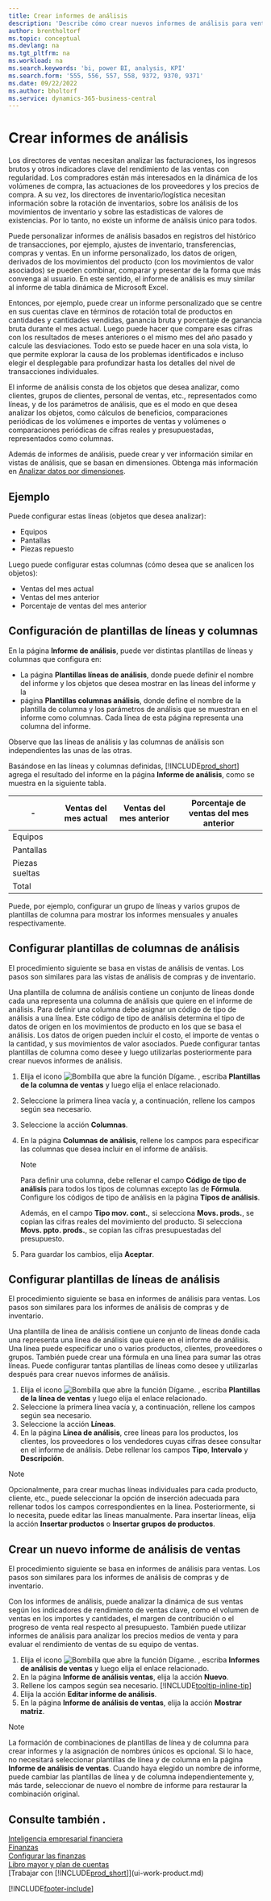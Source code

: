 ```yaml
---
title: Crear informes de análisis
description: 'Describe cómo crear nuevos informes de análisis para ventas, compras e inventario, así como configurar plantillas de análisis.'
author: brentholtorf
ms.topic: conceptual
ms.devlang: na
ms.tgt_pltfrm: na
ms.workload: na
ms.search.keywords: 'bi, power BI, analysis, KPI'
ms.search.form: '555, 556, 557, 558, 9372, 9370, 9371'
ms.date: 09/22/2022
ms.author: bholtorf
ms.service: dynamics-365-business-central
---
```

# Crear informes de análisis

Los directores de ventas necesitan analizar las facturaciones, los ingresos brutos y otros indicadores clave del rendimiento de las ventas con regularidad. Los compradores están más interesados en la dinámica de los volúmenes de compra, las actuaciones de los proveedores y los precios de compra. A su vez, los directores de inventario/logística necesitan información sobre la rotación de inventarios, sobre los análisis de los movimientos de inventario y sobre las estadísticas de valores de existencias. Por lo tanto, no existe un informe de análisis único para todos.

Puede personalizar informes de análisis basados en registros del histórico de transacciones, por ejemplo, ajustes de inventario, transferencias, compras y ventas. En un informe personalizado, los datos de origen, derivados de los movimientos del producto (con los movimientos de valor asociados) se pueden combinar, comparar y presentar de la forma que más convenga al usuario. En este sentido, el informe de análisis es muy similar al informe de tabla dinámica de Microsoft Excel.  

Entonces, por ejemplo, puede crear un informe personalizado que se centre en sus cuentas clave en términos de rotación total de productos en cantidades y cantidades vendidas, ganancia bruta y porcentaje de ganancia bruta durante el mes actual. Luego puede hacer que compare esas cifras con los resultados de meses anteriores o el mismo mes del año pasado y calcule las desviaciones. Todo esto se puede hacer en una sola vista, lo que permite explorar la causa de los problemas identificados e incluso elegir el desplegable para profundizar hasta los detalles del nivel de transacciones individuales.  

El informe de análisis consta de los objetos que desea analizar, como clientes, grupos de clientes, personal de ventas, etc., representados como líneas, y de los parámetros de análisis, que es el modo en que desea analizar los objetos, como cálculos de beneficios, comparaciones periódicas de los volúmenes e importes de ventas y volúmenes o comparaciones periódicas de cifras reales y presupuestadas, representados como columnas. 

Además de informes de análisis, puede crear y ver información similar en vistas de análisis, que se basan en dimensiones. Obtenga más información en [Analizar datos por dimensiones](bi-how-analyze-data-dimension.md).

## Ejemplo

Puede configurar estas líneas (objetos que desea analizar):  

- Equipos  
- Pantallas  
- Piezas repuesto  

Luego puede configurar estas columnas (cómo desea que se analicen los objetos):  

- Ventas del mes actual  
- Ventas del mes anterior  
- Porcentaje de ventas del mes anterior  

## Configuración de plantillas de líneas y columnas

En la página **Informe de análisis**, puede ver distintas plantillas de líneas y columnas que configura en:

* La página **Plantillas líneas de análisis**, donde puede definir el nombre del informe y los objetos que desea mostrar en las líneas del informe y la
* página **Plantillas columnas análisis**, donde define el nombre de la plantilla de columna y los parámetros de análisis que se muestran en el informe como columnas. Cada línea de esta página representa una columna del informe. 

Observe que las líneas de análisis y las columnas de análisis son independientes las unas de las otras.  

Basándose en las líneas y columnas definidas, [!INCLUDE[prod_short](includes/prod_short.md)] agrega el resultado del informe en la página **Informe de análisis**, como se muestra en la siguiente tabla.  

|- |Ventas del mes actual|Ventas del mes anterior|Porcentaje de ventas del mes anterior|  
|-|-|-|-|  
|Equipos| | | |  
|Pantallas| | | |  
|Piezas sueltas| | | |  
|Total| | | |  

Puede, por ejemplo, configurar un grupo de líneas y varios grupos de plantillas de columna para mostrar los informes mensuales y anuales respectivamente.

## Configurar plantillas de columnas de análisis

El procedimiento siguiente se basa en vistas de análisis de ventas. Los pasos son similares para las vistas de análisis de compras y de inventario.

Una plantilla de columna de análisis contiene un conjunto de líneas donde cada una representa una columna de análisis que quiere en el informe de análisis. Para definir una columna debe asignar un código de tipo de análisis a una línea. Este código de tipo de análisis determina el tipo de datos de origen en los movimientos de producto en los que se basa el análisis. Los datos de origen pueden incluir el costo, el importe de ventas o la cantidad, y sus movimientos de valor asociados. Puede configurar tantas plantillas de columna como desee y luego utilizarlas posteriormente para crear nuevos informes de análisis.    

1. Elija el icono ![Bombilla que abre la función Dígame.](media/ui-search/search_small.png "Dígame qué desea hacer") , escriba **Plantillas de la columna de ventas** y luego elija el enlace relacionado.  
2. Seleccione la primera línea vacía y, a continuación, rellene los campos según sea necesario.
3. Seleccione la acción **Columnas**.  
4. En la página **Columnas de análisis**, rellene los campos para especificar las columnas que desea incluir en el informe de análisis.  

    > [!NOTE]  
    > Para definir una columna, debe rellenar el campo **Código de tipo de análisis** para todos los tipos de columnas excepto las de **Fórmula**. Configure los códigos de tipo de análisis en la página **Tipos de análisis**.  
    
    Además, en el campo **Tipo mov. cont.**, si selecciona **Movs. prods.**, se copian las cifras reales del movimiento del producto. Si selecciona **Movs. ppto. prods.**, se copian las cifras presupuestadas del presupuesto.  
5. Para guardar los cambios, elija **Aceptar**.  

## Configurar plantillas de líneas de análisis

El procedimiento siguiente se basa en informes de análisis para ventas. Los pasos son similares para los informes de análisis de compras y de inventario.

Una plantilla de línea de análisis contiene un conjunto de líneas donde cada una representa una línea de análisis que quiere en el informe de análisis. Una línea puede especificar uno o varios productos, clientes, proveedores o grupos. También puede crear una fórmula en una línea para sumar las otras líneas. Puede configurar tantas plantillas de líneas como desee y utilizarlas después para crear nuevos informes de análisis.   

1. Elija el icono ![Bombilla que abre la función Dígame.](media/ui-search/search_small.png "Dígame qué desea hacer") , escriba **Plantillas de la línea de ventas** y luego elija el enlace relacionado.  
2. Seleccione la primera línea vacía y, a continuación, rellene los campos según sea necesario.
3. Seleccione la acción **Líneas**.  
4. En la página **Línea de análisis**, cree líneas para los productos, los clientes, los proveedores o los vendedores cuyas cifras desee consultar en el informe de análisis. Debe rellenar los campos **Tipo**, **Intervalo** y **Descripción**.  

> [!NOTE]  
> Opcionalmente, para crear muchas líneas individuales para cada producto, cliente, etc., puede seleccionar la opción de inserción adecuada para rellenar todos los campos correspondientes en la línea. Posteriormente, si lo necesita, puede editar las líneas manualmente. Para insertar líneas, elija la acción **Insertar productos** o **Insertar grupos de productos**.  

## Crear un nuevo informe de análisis de ventas

El procedimiento siguiente se basa en informes de análisis para ventas. Los pasos son similares para los informes de análisis de compras y de inventario.

Con los informes de análisis, puede analizar la dinámica de sus ventas según los indicadores de rendimiento de ventas clave, como el volumen de ventas en los importes y cantidades, el margen de contribución o el progreso de venta real respecto al presupuesto. También puede utilizar informes de análisis para analizar los precios medios de venta y para evaluar el rendimiento de ventas de su equipo de ventas.  

1. Elija el icono ![Bombilla que abre la función Dígame.](media/ui-search/search_small.png "Dígame qué desea hacer") , escriba **Informes de análisis de ventas** y luego elija el enlace relacionado.  
2. En la página **Informe de análisis ventas**, elija la acción **Nuevo**.
3. Rellene los campos según sea necesario. [!INCLUDE[tooltip-inline-tip](includes/tooltip-inline-tip_md.md)]
4. Elija la acción **Editar informe de análisis**.
5. En la página **Informe de análisis de ventas**, elija la acción **Mostrar matriz**.  

> [!NOTE]  
> La formación de combinaciones de plantillas de línea y de columna para crear informes y la asignación de nombres únicos es opcional. Si lo hace, no necesitará seleccionar plantillas de línea y de columna en la página **Informe de análisis de ventas**. Cuando haya elegido un nombre de informe, puede cambiar las plantillas de línea y de columna independientemente y, más tarde, seleccionar de nuevo el nombre de informe para restaurar la combinación original.

## Consulte también .

[Inteligencia empresarial financiera](bi.md)  
[Finanzas](finance.md)  
[Configurar las finanzas](finance-setup-finance.md)  
[Libro mayor y plan de cuentas](finance-general-ledger.md)  
[Trabajar con [!INCLUDE[prod_short](includes/prod_short.md)]](ui-work-product.md)  

[!INCLUDE[footer-include](includes/footer-banner.md)]
